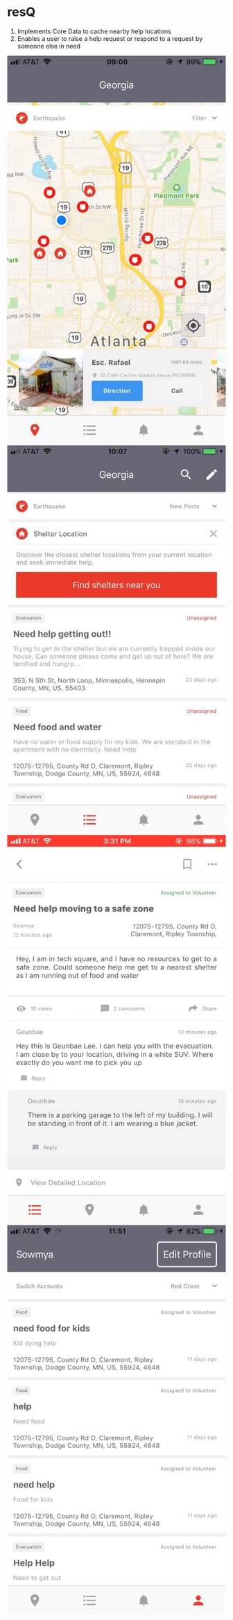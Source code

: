 # resQ
1. Implements Core Data to cache nearby help locations
2. Enables a user to raise a help request or respond to a request by someone else in need

![Alt Text](https://github.com/sowmyay/ResQ/blob/master/MapView.jpeg)
![Alt Text](https://github.com/sowmyay/ResQ/blob/master/RequestsView.jpeg)
![Alt Text](https://github.com/sowmyay/ResQ/blob/master/RequestView.png)
![Alt Text](https://github.com/sowmyay/ResQ/blob/master/ProfileView.png)

